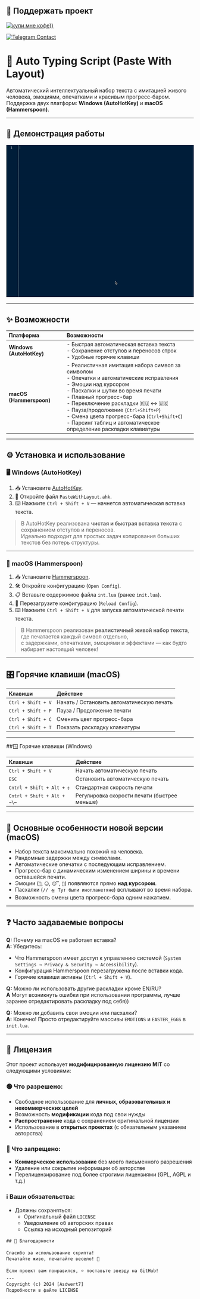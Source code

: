 ## 🎁 Поддержать проект  
<p align="left">
  <a href="https://boosty.to/asdwert7?share=ios_blog_link" target="_blank">
    <img src="https://cdn.buymeacoffee.com/buttons/v2/default-yellow.png" alt="купи мне кофе))" height="40">
  </a>
</p>

<a href="https://t.me/Asdwert7" target="_blank">
  <img src="https://img.shields.io/badge/Telegram-💬_Личная_связь-26A5E4?style=for-the-badge&logo=telegram&logoColor=white" alt="Telegram Contact">
</a>


# 🚀 Auto Typing Script (Paste With Layout)
Автоматический интеллектуальный набор текста с имитацией живого человека, эмоциями, опечатками и красивым прогресс-баром.  
Поддержка двух платформ: **Windows (AutoHotKey)** и **macOS (Hammerspoon)**.

---

## 📸 Демонстрация работы

![Demo GIF](./demo.gif)

---

## ✨ Возможности

| Платформа        | Возможности                                                              |
|:-----------------|:-------------------------------------------------------------------------|
| **Windows (AutoHotKey)** | - Быстрая автоматическая вставка текста<br>- Сохранение отступов и переносов строк<br>- Удобные горячие клавиши |
| **macOS (Hammerspoon)**  | - Реалистичная имитация набора символ за символом<br>- Опечатки и автоматические исправления<br>- Эмоции над курсором<br>- Пасхалки и шутки во время печати<br>- Плавный прогресс-бар<br>- Переключение раскладки 🇷🇺 ↔ 🇺🇸<br>- Пауза/продолжение (`Ctrl+Shift+P`)<br>- Смена цвета прогресс-бара (`Ctrl+Shift+C`) <br>- Парсинг таблиц и автоматическое определение раскладки клавиатуры |

---

## ⚙️ Установка и использование

### 🖥️ Windows (AutoHotKey)

1. 📥 Установите [AutoHotKey](https://www.autohotkey.com/).
2. 📂 Откройте файл `PasteWithLayout.ahk`.
3. ⌨️ Нажмите `Ctrl + Shift + V` — начнется автоматическая вставка текста.

> В AutoHotKey реализована **чистая и быстрая вставка текста** с сохранением отступов и переносов.  
> Идеально подходит для простых задач копирования больших текстов без потерь структуры.

---

### 🍎 macOS (Hammerspoon)

1. 📥 Установите [Hammerspoon](https://www.hammerspoon.org/).
2. 🛠️ Откройте конфигурацию (`Open Config`).
3. 📋 Вставьте содержимое файла `int.lua` (ранее `init.lua`).
4. 🔄 Перезагрузите конфигурацию (`Reload Config`).
5. ⌨️ Нажмите `Ctrl + Shift + V` для запуска автоматической печати текста.

> В Hammerspoon реализован **реалистичный живой набор текста**, где печатается каждый символ отдельно,  
> с задержками, опечатками, эмоциями и эффектами — как будто набирает настоящий человек!

---

## 🎛️ Горячие клавиши (macOS)

| Клавиши                | Действие                           |
|:------------------------|:-----------------------------------|
| `Ctrl + Shift + V`       | Начать / Остановить автоматическую печать |
| `Ctrl + Shift + P`       | Пауза / Продолжение печати         |
| `Ctrl + Shift + C`       | Сменить цвет прогресс-бара         |
| `Ctrl + Shift + T`       | Показать раскладку клавиатуры         |

---

##🪟 Горячие клавиши (Windows)

| Клавиши                | Действие                           |
|:------------------------|:-----------------------------------|
| `Ctrl + Shift + V`       | Начать автоматическую печать |
| `ESC`                     | Остановить автоматическую печать         |
| `Cntrl + Shift + Alt + ⤈ `       | Стандартная скорость печати         |
| `Cntrl + Shift + Alt + →\←`       | Регулировка скорости печати (быстрее меньше)   |

---

## 🎯 Основные особенности новой версии (macOS)

- Набор текста максимально похожий на человека.
- Рандомные задержки между символами.
- Автоматические опечатки с последующим исправлением.
- Прогресс-бар с динамическим изменением ширины и времени оставшейся печати.
- Эмоции (`🤔`, `😐`, `😴`, `🤯`) появляются прямо **над курсором**.
- Пасхалки (`// 🛸 Тут были инопланетяне`) всплывают во время набора.
- Возможность смены цвета прогресс-бара одним нажатием.

---

## ❓ Часто задаваемые вопросы

**Q:** Почему на macOS не работает вставка?  
**A:** Убедитесь:
- Что Hammerspoon имеет доступ к управлению системой (`System Settings → Privacy & Security → Accessibility`).
- Конфигурация Hammerspoon перезагружена после вставки кода.
- Горячие клавиши активны (`Ctrl + Shift + V`).

**Q:** Можно ли использовать другие раскладки кроме EN/RU?  
**A** Могут возникнуть ошибки при использовании программы, лучше заранее отредактировать раскладку под себя))

**Q:** Можно ли добавить свои эмоции или пасхалки?  
**A:** Конечно! Просто отредактируйте массивы `EMOTIONS` и `EASTER_EGGS` в `init.lua`.

---

## 📜 Лицензия

Этот проект использует **модифицированную лицензию MIT** со следующими условиями:

### 🟢 Что разрешено:
- Свободное использование для **личных, образовательных и некоммерческих целей**
- Возможность **модификации** кода под свои нужды
- **Распространение** кода с сохранением оригинальной лицензии
- Использование в **открытых проектах** (с обязательным указанием авторства)

### 🔴 Что запрещено:
- **Коммерческое использование** без моего письменного разрешения
- Удаление или сокрытие информации об авторстве
- Перелицензирование под более строгими лицензиями (GPL, AGPL и т.д.)

### ℹ️ Ваши обязательства:
- Должны сохраняться:
  - Оригинальный файл `LICENSE`
  - Уведомление об авторских правах
  - Ссылка на исходный репозиторий

```text
## 🌟 Благодарности

Спасибо за использование скрипта!  
Печатайте живо, печатайте весело! 🚀

Если проект вам понравился, ⭐️ поставьте звезду на GitHub!
---
Copyright (c) 2024 [Asdwert7]
Подробности в файле LICENSE
```
